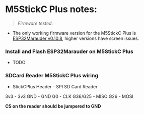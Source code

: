 # M5StickC Plus notes:

> *Firmware tested*:

+ The only working firmware version for the M5StickC Plus is [ESP32Marauder v0.10.8](https://github.com/justcallmekoko/ESP32Marauder/releases/tag/v0.10.8), higher versions have screen issues.



### Install and Flash ESP32Marauder on M5StickC Plus

- TODO




### SDCard Reader M5StickC Plus wiring

- StickCPlus Header - SPI SD Card Reader

3v3 - 3v3
GND - GND
G0 - CLK
G36/G25 - MISO
G26 - MOSI

**CS on the reader should be jumpered to GND**
